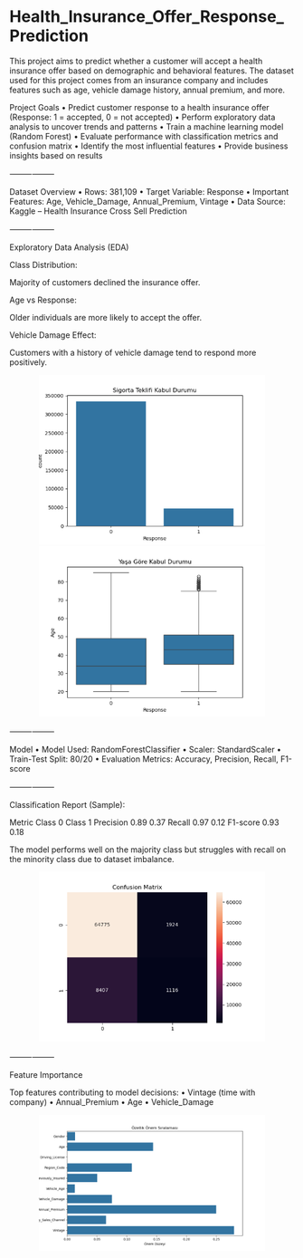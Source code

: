 # Health_Insurance_Offer_Response_Prediction

This project aims to predict whether a customer will accept a health insurance offer based on demographic and behavioral features. The dataset used for this project comes from an insurance company and includes features such as age, vehicle damage history, annual premium, and more.

Project Goals
	•	Predict customer response to a health insurance offer (Response: 1 = accepted, 0 = not accepted)
	•	Perform exploratory data analysis to uncover trends and patterns
	•	Train a machine learning model (Random Forest)
	•	Evaluate performance with classification metrics and confusion matrix
	•	Identify the most influential features
	•	Provide business insights based on results
 
⸻⸻

 Dataset Overview
	•	Rows: 381,109
	•	Target Variable: Response
	•	Important Features: Age, Vehicle_Damage, Annual_Premium, Vintage
	•	Data Source: Kaggle – Health Insurance Cross Sell Prediction
 
⸻⸻

Exploratory Data Analysis (EDA)

Class Distribution:

Majority of customers declined the insurance offer.

Age vs Response:

Older individuals are more likely to accept the offer.

Vehicle Damage Effect:

Customers with a history of vehicle damage tend to respond more positively.

<p align="center">
  <img src="Health Insurance/visuals/class_distribution.png" width="400"/>  
  <img src="Health Insurance/visuals/ageresponse_boxplot.png" width="400"/>
</p>

⸻⸻

Model
	•	Model Used: RandomForestClassifier
	•	Scaler: StandardScaler
	•	Train-Test Split: 80/20
	•	Evaluation Metrics: Accuracy, Precision, Recall, F1-score
 
⸻⸻

Classification Report (Sample):

Metric	Class 0	Class 1
Precision	0.89	0.37
Recall	0.97	0.12
F1-score	0.93	0.18

The model performs well on the majority class but struggles with recall on the minority class due to dataset imbalance.

<p align="center">
  <img src="Health Insurance/visuals/confusion_matrix.png" width="400"/>
</p>

⸻⸻

Feature Importance

Top features contributing to model decisions:
	•	Vintage (time with company)
	•	Annual_Premium
	•	Age
	•	Vehicle_Damage

<p align="center">
  <img src="Health Insurance/visuals/feature_importance.png" width="400"/>
</p>
